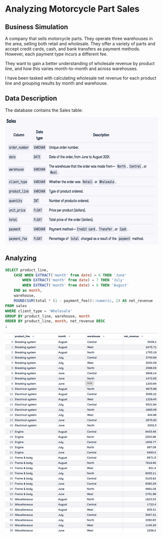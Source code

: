 # Analyzing Motorcycle Part Sales

## Business Simulation
A company that sells motorcycle parts. They operate three warehouses in the area, selling both retail and wholesale. They offer a variety of parts and accept credit cards, cash, and bank transfers as payment methods. However, each payment type incurs a different fee.

They want to gain a better understanding of wholesale revenue by product line, and how this varies month-to-month and across warehouses.

I have been tasked with calculating wholesale net revenue for each product line and grouping results by month and warehouse.

## Data Description
The database contains the Sales table:

<img src="../images/motorcycle1.png" width="720" height="420">

## Analyzing
```sql
SELECT product_line,
    CASE WHEN EXTRACT('month' from date) = 6 THEN 'June'
        WHEN EXTRACT('month' from date) = 7 THEN 'July'
        WHEN EXTRACT('month' from date) = 8 THEN 'August'
    END as month,
    warehouse,
    ROUND(SUM(total * (1 - payment_fee))::numeric, 2) AS net_revenue
FROM sales
WHERE client_type = 'Wholesale'
GROUP BY product_line, warehouse, month
ORDER BY product_line, month, net_revenue DESC
;
```

![image](../images/motorcycle2.png)
![image](../images/motorcycle3.png)